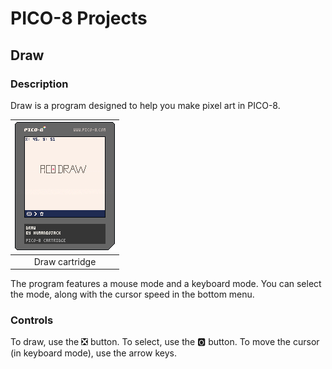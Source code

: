 # PICO-8 Projects
## Draw
### Description
Draw is a program designed to help you make pixel art in PICO-8.

|![Draw](cartridges/draw.p8.png)|
|:-:|
|Draw cartridge|

The program features a mouse mode and a keyboard mode. You can select the mode, along with the cursor speed in the bottom menu.

### Controls
To draw, use the ❎ button. To select, use the 🅾️ button. To move the cursor (in keyboard mode), use the arrow keys.